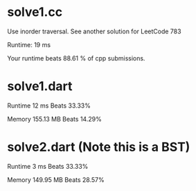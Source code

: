 # solve1.cc

Use inorder traversal. See another solution for LeetCode 783

Runtime: 19 ms

Your runtime beats 88.61 % of cpp submissions.

# solve1.dart 

Runtime 12 ms Beats 33.33%

Memory 155.13 MB Beats 14.29%

# solve2.dart (Note this is a BST) 

Runtime 3 ms Beats 33.33%

Memory 149.95 MB Beats 28.57%
